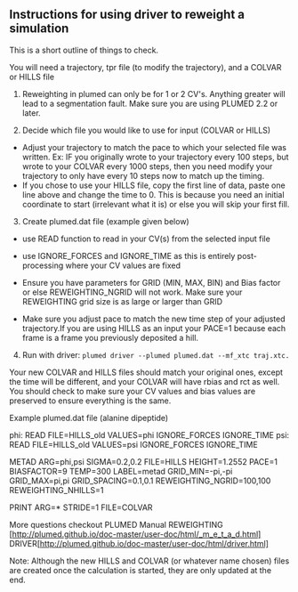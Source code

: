 ## Instructions for using driver to reweight a simulation

This is a short outline of things to check.

You will need a trajectory, tpr file (to modify the trajectory), and a COLVAR or HILLS file

1) Reweighting in plumed can only be for 1 or 2 CV's. Anything greater will lead
to a segmentation fault. Make sure you are using PLUMED 2.2 or later.

2) Decide which file you would like to use for input (COLVAR or HILLS)
- Adjust your trajectory to match the pace to which your selected file was written.
Ex: IF you originally wrote to your trajectory every 100 steps, but wrote to your COLVAR every 1000 steps, then you need modify your trajectory to only have every 10 steps now to match up the timing.
- If you chose to use your HILLS file, copy the first line of data, paste one line above and change the time to 0. This is because you need an initial coordinate to start (irrelevant what it is) or else you will skip your first fill.

3) Create plumed.dat file (example given below)
- use READ function to read in your CV(s) from the selected input file
- use IGNORE_FORCES and IGNORE_TIME as this is entirely post-processing where your CV values are fixed

- Ensure you have parameters for GRID (MIN, MAX, BIN) and Bias factor or else REWEIGHTING_NGRID will not work. Make sure your REWEIGHTING grid size is as large or larger than GRID

- Make sure you adjust pace to match the new time step of your adjusted trajectory.If you are using HILLS as an input your PACE=1 because each frame is a frame you previously deposited a hill.


4) Run with driver: `plumed driver --plumed plumed.dat --mf_xtc traj.xtc.`

Your new COLVAR and HILLS files should match your original ones, except the time will be different, and your COLVAR will have rbias and rct as well. You should check to make sure your CV values and bias values are preserved to ensure everything is the same.


Example plumed.dat file (alanine dipeptide)

phi: READ FILE=HILLS_old VALUES=phi IGNORE_FORCES IGNORE_TIME
psi: READ FILE=HILLS_old VALUES=psi IGNORE_FORCES IGNORE_TIME

METAD ARG=phi,psi SIGMA=0.2,0.2 FILE=HILLS HEIGHT=1.2552 PACE=1 BIASFACTOR=9 TEMP=300 LABEL=metad GRID_MIN=-pi,-pi GRID_MAX=pi,pi GRID_SPACING=0.1,0.1 REWEIGHTING_NGRID=100,100 REWEIGHTING_NHILLS=1


PRINT ARG=* STRIDE=1 FILE=COLVAR


More questions checkout PLUMED Manual
REWEIGHTING [http://plumed.github.io/doc-master/user-doc/html/_m_e_t_a_d.html]
DRIVER[http://plumed.github.io/doc-master/user-doc/html/driver.html]

Note: Although the new HILLS and COLVAR (or whatever name chosen) files are created once the calculation is started, they are only updated at the end.
